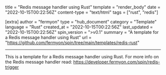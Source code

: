 title = "Redis message handler using Rust"
template = "render_body"
date = "2022-10-15T00:22:56Z"
content-type = "text/html"
tags = ["rust", "redis"]

[extra]
author = "fermyon"
type = "hub_document"
category = "Template"
language = "Rust"
created_at = "2022-10-15T00:22:56Z"
last_updated = "2022-10-15T00:22:56Z"
spin_version = ">v0.1"
summary =  "A template for a Redis message handler using Rust"
url = "https://github.com/fermyon/spin/tree/main/templates/redis-rust"

---

This is a template for a Redis message handler using Rust. For more info on the Redis message handler read: https://developer.fermyon.com/spin/redis-trigger
